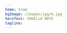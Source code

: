 ```yaml
---
home: true
bgImage: /images/jpg/6.jpg
heroText: VANILLA NOTE
tagline:
---
```


<style>
.hero {
  padding: 0 0 !important;
}
.overlay {
  align-items: center;
  justify-content: center;
  height:100%;
  width:100%;
  background: rgba(0, 0, 0, 0.5);
  display: flex;
  padding: 0 20px;
}
</style>

<script>
export default {
  props: ['slot-key'],
  data () {
    return {
      index : 7
    }
  },
  mounted () {
    if(localStorage.getItem("heroImageNum") == null){
      localStorage.setItem("heroImageNum", 1);
      localStorage.saveKey = "heroImageNum";
    }
    localStorage.setItem("heroImageNum", (Number(localStorage.getItem("heroImageNum")) + 1));
    localStorage.saveKey = "heroImageNum";
    if(localStorage.getItem("heroImageNum") <= 7){
      document.getElementsByClassName("hero")[0].style.backgroundImage = document.getElementsByClassName("hero")[0].style.backgroundImage.replace(/[0-9]/g, (localStorage.getItem("heroImageNum")).toString());
      }else{
      document.getElementsByClassName("hero")[0].style.backgroundImage = document.getElementsByClassName("hero")[0].style.backgroundImage.replace(/[0-9]/g, "1");
      localStorage.setItem("heroImageNum", 1);
      localStorage.saveKey = "heroImageNum";
    }
  }
}
</script>
